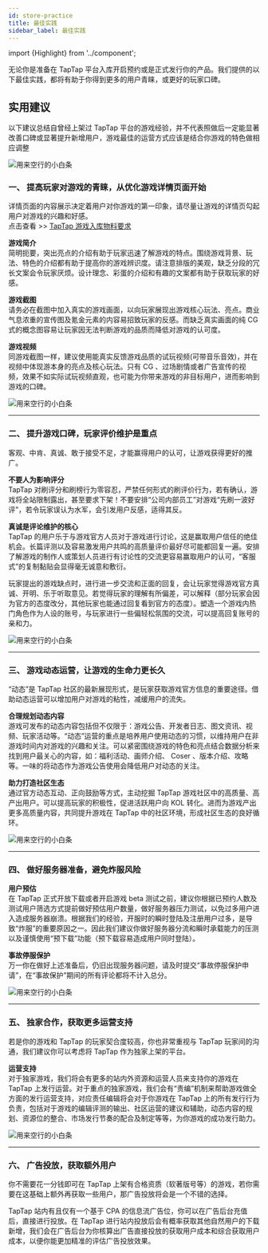 ```yaml
---
id: store-practice
title: 最佳实践
sidebar_label: 最佳实践
---
```

import {Highlight} from '../component';


无论你是准备在 TapTap 平台入库开启预约或是正式发行你的产品。我们提供的以下最佳实践，都将有助于你得到更多的用户青睐，或更好的玩家口碑。

## **实用建议**  

以下建议总结自曾经上架过 TapTap 平台的游戏经验，并不代表照做后一定能显著改善口碑或显著提升新增用户，游戏最佳的运营方式应该是结合你游戏的特色做相应调整  

![用来空行的小白条](https://img.tapimg.com/market/images/c53d78b9b120276b53f82aebb0d01537.png)  

### **一、 提高玩家对游戏的青睐，从优化游戏详情页面开始**  

详情页面的内容展示决定着用户对你游戏的第一印象，请尽量让游戏的详情页勾起用户对游戏的兴趣和好感。  
点击查看  >>  [TapTap 游戏入库物料要求](https://www.taptap.com/developer/help_docs/7?id=42)  

**<Highlight color="#15c5ce">游戏简介</Highlight>**  
简明扼要，突出亮点的介绍有助于玩家迅速了解游戏的特点。围绕游戏背景、玩法、特色的介绍都有助于提高你的游戏辨识度。请注意排版的美观，缺乏分段的冗长文案会令玩家厌烦。设计理念、彩蛋的介绍和有趣的文案都有助于获取玩家的好感。  

**<Highlight color="#15c5ce">游戏截图</Highlight>**  
请务必在截图中加入真实的游戏画面，以向玩家展现出游戏核心玩法、亮点。商业气息浓重的宣传图及氪金元素的内容易招致玩家的反感。而缺乏真实画面的纯 CG 式的概念图容易让玩家因无法判断游戏的品质而降低对游戏的认可度。  

**<Highlight color="#15c5ce">游戏视频</Highlight>**  
同游戏截图一样，建议使用能真实反馈游戏品质的试玩视频(可带音乐音效)，并在视频中体现游本身的亮点及核心玩法。只有 CG 、过场剧情或者广告宣传的视频，效果不如实际试玩视频直观，也可能为你带来游戏的非目标用户，进而影响到游戏的口碑。

![用来空行的小白条](https://img.tapimg.com/market/images/c53d78b9b120276b53f82aebb0d01537.png)   

---


### **二、 提升游戏口碑，玩家评价维护是重点**

客观、中肯、真诚、敢于接受不足，才能赢得用户的认可，让游戏获得更好的推广。

**<Highlight color="#15c5ce">不要人为影响评分</Highlight>**  
 TapTap 对刷评分和刷榜行为零容忍，严禁任何形式的刷评价行为，若有确认，游戏将全站限制露出，甚至要求下架！不要安排“公司内部员工”对游戏“先刷一波好评”，若令玩家误认为水军，会引发用户反感，适得其反。  

**<Highlight color="#15c5ce">真诚是评论维护的核心</Highlight>**  
 TapTap 的用户乐于与游戏官方人员对于游戏进行讨论，这是赢取用户信任的绝佳机会。长篇评测以及容易激发用户共鸣的高质量评价最好尽可能都回复一遍。安排了解游戏的制作人或策划人员进行有讨论性的交流更容易赢取用户的认可，“客服式”的复制黏贴会显得毫无诚意和敷衍。  

玩家提出的游戏缺点时，进行进一步交流和正面的回复，会让玩家觉得游戏官方真诚、开明、乐于听取意见。若觉得玩家的理解有所偏差，可以解释（部分玩家会因为官方的态度改分，其他玩家也能通过回复看到官方的态度）。塑造一个游戏内热门角色作为人设的账号，与玩家进行一些偏轻松氛围的交流，可以提高回复账号的亲和力。

![用来空行的小白条](https://img.tapimg.com/market/images/c53d78b9b120276b53f82aebb0d01537.png)  

---

### **三、 游戏动态运营，让游戏的生命力更长久**

“动态”是 TapTap 社区的最新展现形式，是玩家获取游戏官方信息的重要途径。借助动态运营可以增加用户对游戏的粘性，减缓用户的流失。  

**<Highlight color="#15c5ce">合理规划动态内容</Highlight>**  
游戏可发布的动态内容包括但不仅限于：游戏公告、开发者日志、图文资讯、视频、玩家活动等。“动态”运营的重点是培养用户使用动态的习惯，以维持用户在非游戏时间内对游戏的兴趣和关注。可以紧密围绕游戏的特色和亮点结合数据分析来找到用户最关心的内容，如：福利活动、画师介绍、 Coser 、版本介绍、攻略等。一味的将动态作为游戏公告使用会降低用户对动态的关注。  

**<Highlight color="#15c5ce">助力打造社区生态</Highlight>**  
通过官方动态互动、正向鼓励等方式，主动挖掘 TapTap 游戏社区中的高质量、高产出用户。可以提高玩家的积极性，促进活跃用户向 KOL 转化。进而为游戏产出更多高质量内容，共同提升游戏在 TapTap 中的社区环境，形成社区生态的良好循环。  

![用来空行的小白条](https://img.tapimg.com/market/images/c53d78b9b120276b53f82aebb0d01537.png)  

---

### **四、 做好服务器准备，避免炸服风险**  

**<Highlight color="#15c5ce">用户预估</Highlight>**  
在 TapTap 正式开放下载或者开启游戏 beta 测试之前，建议你根据已预约人数及测试用户筛选方式提前做好预估用户数量，做好服务器压力测试，以免过多用户进入造成服务器崩溃。根据我们的经验，开服时的瞬时登陆及注册用户过多，是导致“炸服”的重要原因之一。因此我们建议你做好服务器分流和瞬时承载能力的压测以及谨慎使用“预下载”功能（预下载容易造成用户同时登陆）。  

**<Highlight color="#15c5ce">事故停服保护</Highlight>**  
万一你在做好上述准备后，仍旧出现服务器问题，请及时提交“事故停服保护申请”，在“事故保护”期间的所有评论都将不计入总分。  

![用来空行的小白条](https://img.tapimg.com/market/images/c53d78b9b120276b53f82aebb0d01537.png)  

---

### **五、 独家合作，获取更多运营支持**  

若是你的游戏和 TapTap 的玩家契合度较高，你也非常重视与 TapTap 玩家间的沟通，我们建议你可以考虑将 TapTap 作为独家上架的平台。  

**<Highlight color="#15c5ce">运营支持</Highlight>**  
对于独家游戏，我们将会有更多的站内外资源和运营人员来支持你的游戏在 TapTap 上发行运营。对于重点的独家游戏，我们会有“责编”机制来帮助游戏做全方面的发行运营支持，对应责任编辑将会对于你游戏在 TapTap 上的所有发行行为负责，包括对于游戏的编辑评测的输出、社区运营的建议和辅助，动态内容的规划、资源位的整合、市场发行节奏的配合及制定等等，为你游戏的成功发行助力。  

![用来空行的小白条](https://img.tapimg.com/market/images/c53d78b9b120276b53f82aebb0d01537.png)  

---

### **六、 广告投放，获取额外用户**

你不需要花一分钱即可在 TapTap 上架有合格资质（软著版号等）的游戏，若你需要在这基础上额外再获取一些用户，那广告投放将会是一个不错的选择。  

 TapTap 站内有且仅有一个基于 CPA 的信息流广告位，你可以在广告后台充值后，直接进行投放。在 TapTap 进行站内投放后会有概率获取其他自然用户的下载新增，我们会在广告后台为你核算出广告直接投放的获取用户成本和综合获取用户成本，以便你能更加精准的评估广告投放效果。  
